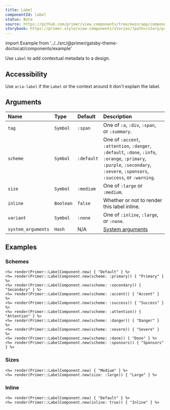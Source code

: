 ```yaml
---
title: Label
componentId: label
status: Beta
source: https://github.com/primer/view_components/tree/main/app/components/primer/label_component.rb
storybook: https://primer.style/view-components/stories/?path=/story/primer-label-component
---
```


import Example from '../../src/@primer/gatsby-theme-doctocat/components/example'

<!-- Warning: AUTO-GENERATED file, do not edit. Add code comments to your Ruby instead <3 -->

Use `Label` to add contextual metadata to a design.

## Accessibility

Use `aria-label` if the `Label` or the context around it don't explain the label.

## Arguments

| Name | Type | Default | Description |
| :- | :- | :- | :- |
| `tag` | `Symbol` | `:span` | One of `:a`, `:div`, `:span`, or `:summary`. |
| `scheme` | `Symbol` | `:default` | One of `:accent`, `:attention`, `:danger`, `:default`, `:done`, `:info`, `:orange`, `:primary`, `:purple`, `:secondary`, `:severe`, `:sponsors`, `:success`, or `:warning`. |
| `size` | `Symbol` | `:medium` | One of `:large` or `:medium`. |
| `inline` | `Boolean` | `false` | Whether or not to render this label inline. |
| `variant` | `Symbol` | `:none` | One of `:inline`, `:large`, or `:none`. |
| `system_arguments` | `Hash` | N/A | [System arguments](/system-arguments) |

## Examples

### Schemes

<Example src="<span data-view-component='true' class='Label'>Default</span><span data-view-component='true' class='Label Label--primary'>Primary</span><span data-view-component='true' class='Label Label--secondary'>Secondary</span><span data-view-component='true' class='Label Label--accent'>Accent</span><span data-view-component='true' class='Label Label--success'>Success</span><span data-view-component='true' class='Label Label--attention'>Attention</span><span data-view-component='true' class='Label Label--danger'>Danger</span><span data-view-component='true' class='Label Label--severe'>Severe</span><span data-view-component='true' class='Label Label--done'>Done</span><span data-view-component='true' class='Label Label--sponsors'>Sponsors</span>" />

```erb
<%= render(Primer::LabelComponent.new) { "Default" } %>
<%= render(Primer::LabelComponent.new(scheme: :primary)) { "Primary" } %>
<%= render(Primer::LabelComponent.new(scheme: :secondary)) { "Secondary" } %>
<%= render(Primer::LabelComponent.new(scheme: :accent)) { "Accent" } %>
<%= render(Primer::LabelComponent.new(scheme: :success)) { "Success" } %>
<%= render(Primer::LabelComponent.new(scheme: :attention)) { "Attention" } %>
<%= render(Primer::LabelComponent.new(scheme: :danger)) { "Danger" } %>
<%= render(Primer::LabelComponent.new(scheme: :severe)) { "Severe" } %>
<%= render(Primer::LabelComponent.new(scheme: :done)) { "Done" } %>
<%= render(Primer::LabelComponent.new(scheme: :sponsors)) { "Sponsors" } %>
```

### Sizes

<Example src="<span data-view-component='true' class='Label'>Medium</span><span data-view-component='true' class='Label Label--large'>Large</span>" />

```erb
<%= render(Primer::LabelComponent.new) { "Medium" } %>
<%= render(Primer::LabelComponent.new(size: :large)) { "Large" } %>
```

### Inline

<Example src="<span data-view-component='true' class='Label'>Default</span><span data-view-component='true' class='Label Label--inline'>Inline</span>" />

```erb
<%= render(Primer::LabelComponent.new) { "Default" } %>
<%= render(Primer::LabelComponent.new(inline: true)) { "Inline" } %>
```
